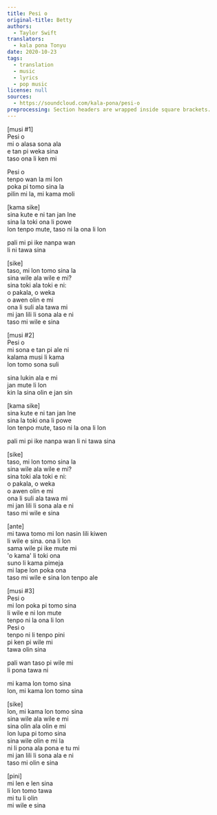 ```yaml
---
title: Pesi o
original-title: Betty
authors:
  - Taylor Swift
translators:
  - kala pona Tonyu
date: 2020-10-23
tags:
  - translation
  - music
  - lyrics
  - pop music
license: null
sources:
  - https://soundcloud.com/kala-pona/pesi-o
preprocessing: Section headers are wrapped inside square brackets.
---
```


\[musi #1]  \
Pesi o  \
mi o alasa sona ala  \
e tan pi weka sina  \
taso ona li ken mi

Pesi o  \
tenpo wan la mi lon  \
poka pi tomo sina la  \
pilin mi la, mi kama moli

\[kama sike]  \
sina kute e ni tan jan Ine  \
sina la toki ona li powe  \
lon tenpo mute, taso ni la ona li lon

pali mi pi ike nanpa wan  \
li ni tawa sina

\[sike]  \
taso, mi lon tomo sina la  \
sina wile ala wile e mi?  \
sina toki ala toki e ni:  \
o pakala, o weka  \
o awen olin e mi  \
ona li suli ala tawa mi  \
mi jan lili li sona ala e ni  \
taso mi wile e sina

\[musi #2]  \
Pesi o  \
mi sona e tan pi ale ni  \
kalama musi li kama  \
lon tomo sona suli

sina lukin ala e mi  \
jan mute li lon  \
kin la sina olin e jan sin

\[kama sike]  \
sina kute e ni tan jan Ine  \
sina la toki ona li powe  \
lon tenpo mute, taso ni la ona li lon

pali mi pi ike nanpa wan
li ni tawa sina

\[sike]  \
taso, mi lon tomo sina la  \
sina wile ala wile e mi?  \
sina toki ala toki e ni:  \
o pakala, o weka  \
o awen olin e mi  \
ona li suli ala tawa mi  \
mi jan lili li sona ala e ni  \
taso mi wile e sina

\[ante]  \
mi tawa tomo mi lon nasin lili kiwen  \
li wile e sina. ona li lon  \
sama wile pi ike mute mi  \
'o kama' li toki ona  \
suno li kama pimeja  \
mi lape lon poka ona  \
taso mi wile e sina lon tenpo ale

\[musi #3]  \
Pesi o  \
mi lon poka pi tomo sina  \
li wile e ni lon mute  \
tenpo ni la ona li lon  \
Pesi o  \
tenpo ni li tenpo pini  \
pi ken pi wile mi  \
tawa olin sina

pali wan taso pi wile mi  \
li pona tawa ni

mi kama lon tomo sina  \
lon, mi kama lon tomo sina

\[sike]  \
lon, mi kama lon tomo sina  \
sina wile ala wile e mi  \
sina olin ala olin e mi  \
lon lupa pi tomo sina  \
sina wile olin e mi la  \
ni li pona ala pona e tu mi  \
mi jan lili li sona ala e ni  \
taso mi olin e sina

\[pini]  \
mi len e len sina  \
li lon tomo tawa  \
mi tu li olin  \
mi wile e sina
